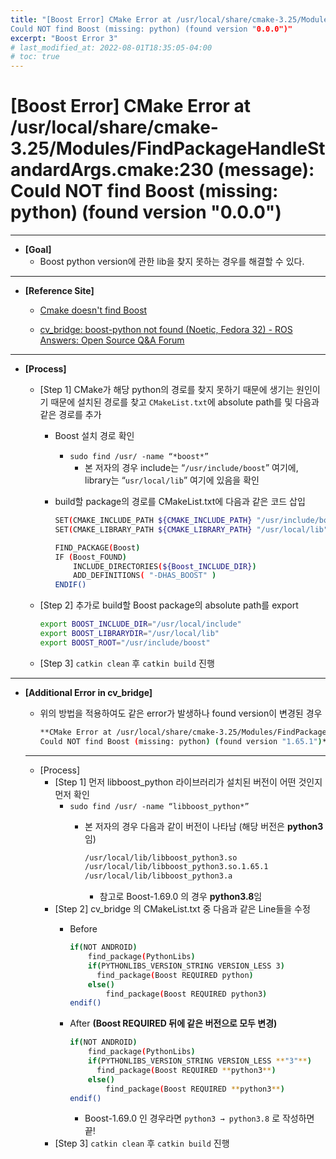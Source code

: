 ```yaml
---
title: "[Boost Error] CMake Error at /usr/local/share/cmake-3.25/Modules/FindPackageHandleStandardArgs.cmake:230 (message):
Could NOT find Boost (missing: python) (found version "0.0.0")"
excerpt: "Boost Error 3"
# last_modified_at: 2022-08-01T18:35:05-04:00
# toc: true
---
```

# [Boost Error] CMake Error at /usr/local/share/cmake-3.25/Modules/FindPackageHandleStandardArgs.cmake:230 (message): Could NOT find Boost (missing: python) (found version "0.0.0")

---

- **[Goal]**
    - Boost python version에 관한 lib을 찾지 못하는 경우를 해결할 수 있다.

---

- **[Reference Site]**
    
    - [Cmake doesn't find Boost](https://stackoverflow.com/questions/3808775/cmake-doesnt-find-boost)
    
    - [cv_bridge: boost-python not found (Noetic, Fedora 32) - ROS Answers: Open Source Q&A Forum](https://answers.ros.org/question/360283/cv_bridge-boost-python-not-found-noetic-fedora-32/)
    
    [](https://github.com/ros-perception/vision_opencv/blob/0a908b0bcf33a4374b26b8572860ff48da19f74a/cv_bridge/CMakeLists.txt)
    

---

- **[Process]**
    - [Step 1] CMake가 해당 python의 경로를 찾지 못하기 때문에 생기는 원인이기 때문에 설치된 경로를 찾고 `CMakeList.txt`에 absolute path를 및 다음과 같은 경로를 추가
        - Boost 설치 경로 확인
            - `sudo find /usr/ -name “*boost*”`
                - 본 저자의 경우 include는 “`/usr/include/boost`” 여기에, library는 “`usr/local/lib`” 여기에 있음을 확인
        - build할 package의 경로를 CMakeList.txt에 다음과 같은 코드 삽입
            
            ```bash
            SET(CMAKE_INCLUDE_PATH ${CMAKE_INCLUDE_PATH} "/usr/include/boost")
            SET(CMAKE_LIBRARY_PATH ${CMAKE_LIBRARY_PATH} "/usr/local/lib")
            
            FIND_PACKAGE(Boost)
            IF (Boost_FOUND)
                INCLUDE_DIRECTORIES(${Boost_INCLUDE_DIR})
                ADD_DEFINITIONS( "-DHAS_BOOST" )
            ENDIF()
            ```
            
    - [Step 2] 추가로 build할 Boost package의 absolute path를 export
        
        ```bash
        export BOOST_INCLUDE_DIR="/usr/local/include"
        export BOOST_LIBRARYDIR="/usr/local/lib"
        export BOOST_ROOT="/usr/include/boost"
        ```
        
    - [Step 3] `catkin clean` 후 `catkin build` 진행

---

- **[Additional Error in cv_bridge]**
    - 위의 방법을 적용하여도 같은 error가 발생하나 found version이 변경된 경우
        
        ```bash
        **CMake Error at /usr/local/share/cmake-3.25/Modules/FindPackageHandleStandardArgs.cmake:230 (message):
        Could NOT find Boost (missing: python) (found version "1.65.1")**
        ```
        
    
    ---
    
    - [Process]
        - [Step 1] 먼저 libboost_python 라이브러리가 설치된 버전이 어떤 것인지 먼저 확인
            - `sudo find /usr/ -name “libboost_python*”`
                - 본 저자의 경우 다음과 같이 버전이 나타남 (해당 버전은 **python3**임)
                    
                    ```bash
                    /usr/local/lib/libboost_python3.so
                    /usr/local/lib/libboost_python3.so.1.65.1
                    /usr/local/lib/libboost_python3.a
                    ```
                    
                    - 참고로 Boost-1.69.0 의 경우 **python3.8**임
        - [Step 2] cv_bridge 의 CMakeList.txt 중 다음과 같은 Line들을 수정
            - Before
                
                ```bash
                if(NOT ANDROID)
                	find_package(PythonLibs)
                	if(PYTHONLIBS_VERSION_STRING VERSION_LESS 3)
                	  find_package(Boost REQUIRED python)
                	else()
                		find_package(Boost REQUIRED python3)
                endif()
                ```
                
            - After **(Boost REQUIRED 뒤에 같은 버전으로 모두 변경)**
                
                ```bash
                if(NOT ANDROID)
                	find_package(PythonLibs)
                	if(PYTHONLIBS_VERSION_STRING VERSION_LESS **"3"**)
                	  find_package(Boost REQUIRED **python3**)
                	else()
                		find_package(Boost REQUIRED **python3**)
                endif()
                ```
                
                - Boost-1.69.0 인 경우라면 `python3 → python3.8` 로 작성하면 끝!
        - [Step 3] `catkin clean` 후 `catkin build` 진행